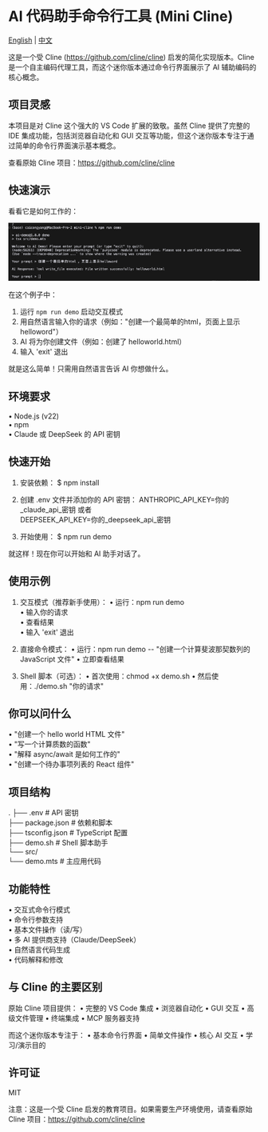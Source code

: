 # AI 代码助手命令行工具 (Mini Cline)

[English](README.md) | [中文](README_zh.md)

这是一个受 Cline (https://github.com/cline/cline) 启发的简化实现版本。Cline 是一个自主编码代理工具，而这个迷你版本通过命令行界面展示了 AI 辅助编码的核心概念。

项目灵感
-------
本项目是对 Cline 这个强大的 VS Code 扩展的致敬。虽然 Cline 提供了完整的 IDE 集成功能，包括浏览器自动化和 GUI 交互等功能，但这个迷你版本专注于通过简单的命令行界面演示基本概念。

查看原始 Cline 项目：https://github.com/cline/cline

快速演示
-------
看看它是如何工作的：

![演示截图](demo.jpg)

在这个例子中：
1. 运行 `npm run demo` 启动交互模式
2. 用自然语言输入你的请求（例如："创建一个最简单的html，页面上显示helloword"）
3. AI 将为你创建文件（例如：创建了 helloworld.html）
4. 输入 'exit' 退出

就是这么简单！只需用自然语言告诉 AI 你想做什么。

环境要求
-------
• Node.js (v22)  
• npm  
• Claude 或 DeepSeek 的 API 密钥  

快速开始
-------
1. 安装依赖：
   $ npm install

2. 创建 .env 文件并添加你的 API 密钥：
   ANTHROPIC_API_KEY=你的_claude_api_密钥
   或者  
   DEEPSEEK_API_KEY=你的_deepseek_api_密钥

3. 开始使用：
   $ npm run demo

就这样！现在你可以开始和 AI 助手对话了。

使用示例
-------
1. 交互模式（推荐新手使用）：
   • 运行：npm run demo  
   • 输入你的请求  
   • 查看结果  
   • 输入 'exit' 退出  

2. 直接命令模式：
   • 运行：npm run demo -- "创建一个计算斐波那契数列的 JavaScript 文件"
   • 立即查看结果

3. Shell 脚本（可选）：
   • 首次使用：chmod +x demo.sh
   • 然后使用：./demo.sh "你的请求"

你可以问什么
----------
• "创建一个 hello world HTML 文件"  
• "写一个计算质数的函数"  
• "解释 async/await 是如何工作的"  
• "创建一个待办事项列表的 React 组件"  

项目结构
-------
.
├── .env                # API 密钥  
├── package.json       # 依赖和脚本  
├── tsconfig.json      # TypeScript 配置  
├── demo.sh           # Shell 脚本助手  
└── src/  
    └── demo.mts      # 主应用代码  

功能特性
-------
• 交互式命令行模式  
• 命令行参数支持  
• 基本文件操作（读/写）  
• 多 AI 提供商支持（Claude/DeepSeek）  
• 自然语言代码生成  
• 代码解释和修改  

与 Cline 的主要区别
----------------
原始 Cline 项目提供：
• 完整的 VS Code 集成
• 浏览器自动化
• GUI 交互
• 高级文件管理
• 终端集成
• MCP 服务器支持

而这个迷你版本专注于：
• 基本命令行界面
• 简单文件操作
• 核心 AI 交互
• 学习/演示目的

许可证
-----
MIT

注意：这是一个受 Cline 启发的教育项目。如果需要生产环境使用，请查看原始 Cline 项目：https://github.com/cline/cline 
